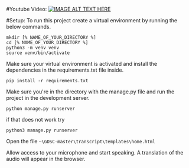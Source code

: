 #Youtube Video:
[![IMAGE ALT TEXT HERE](https://i3.ytimg.com/vi/38Ol_aTdsw0/maxresdefault.jpg)](https://youtu.be/38Ol_aTdsw0)

#Setup:
To run this project create a virtual environment by running the below commands.

```
mkdir [% NAME_OF_YOUR_DIRECTORY %]
cd [% NAME_OF_YOUR_DIRECTORY %]
python3 -m venv venv
source venv/bin/activate
```

Make sure your virtual environment is activated and install the dependencies in the requirements.txt file inside.

`pip install -r requirements.txt`

Make sure you're in the directory with the manage.py file and run the project in the development server.

`python manage.py runserver`

if that does not work try

`python3 manage.py runserver`


Open the file `~\GDSC-master\transcript\templates\home.html`

Allow access to your microphone and start speaking. A translation of the audio will appear in the browser.
